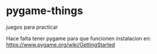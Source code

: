 # pygame-things
juegos para practicar

Hace falta tener pygame para que funcionen
instalacion en: https://www.pygame.org/wiki/GettingStarted
